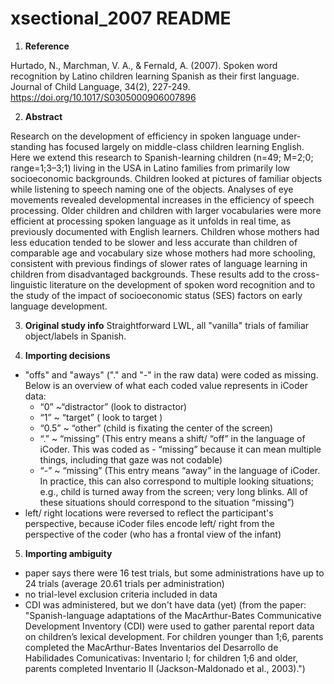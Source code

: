 # xsectional_2007 README

1. **Reference**

Hurtado, N., Marchman, V. A., & Fernald, A. (2007). Spoken word recognition by Latino children learning Spanish as their first language. Journal of Child Language, 34(2), 227-249. https://doi.org/10.1017/S0305000906007896

2. **Abstract**

Research on the development of efficiency in spoken language under- standing has focused largely on middle-class children learning English. Here we extend this research to Spanish-learning children (n=49; M=2;0; range=1;3–3;1) living in the USA in Latino families from primarily low socioeconomic backgrounds. Children looked at pictures of familiar objects while listening to speech naming one of the objects. Analyses of eye movements revealed developmental increases in the efficiency of speech processing. Older children and children with larger vocabularies were more efficient at processing spoken language as it unfolds in real time, as previously documented with English learners. Children whose mothers had less education tended to be slower and less accurate than children of comparable age and vocabulary size whose mothers had more schooling, consistent with previous findings of slower rates of language learning in children from disadvantaged backgrounds. These results add to the cross-linguistic literature on the development of spoken word recognition and to the study of the impact of socioeconomic status (SES) factors on early language development.

3. **Original study info**
Straightforward LWL, all "vanilla" trials of familiar object/labels in Spanish.

4. **Importing decisions**
- "offs" and "aways" ("." and "-" in the raw data) were coded as missing. Below is an overview of what each coded value represents in iCoder data:
  - “0” ~“distractor” (look to distractor)
  - “1” ~ “target” ( look to target )
  - “0.5” ~ “other” (child is fixating the center of the screen)
  - “.” ~ “missing” (This entry means a shift/ “off” in the language of iCoder. This was coded as   - “missing” because it can mean multiple things, including that gaze was not codable)
  - “-” ~ “missing” (This entry means “away” in the language of iCoder. In practice, this can also correspond to multiple looking situations; e.g., child is turned away from the screen; very long blinks. All of these situations should correspond to the situation “missing”)
- left/ right locations were reversed to reflect the participant's perspective, because iCoder files encode left/ right from the perspective of the coder (who has a frontal view of the infant)


5. **Importing ambiguity**
- paper says there were 16 test trials, but some administrations have up to 24 trials (average 20.61 trials per administration)
- no trial-level exclusion criteria included in data
- CDI was administered, but we don't have data (yet) (from the paper: "Spanish-language adaptations of the MacArthur-Bates Communicative Development Inventory (CDI) were used to gather parental report data on children’s lexical development. For children younger than 1;6, parents completed the MacArthur-Bates Inventarios del Desarrollo de Habilidades Comunicativas: Inventario I; for children 1;6 and older, parents completed Inventario II (Jackson-Maldonado et al., 2003).")
